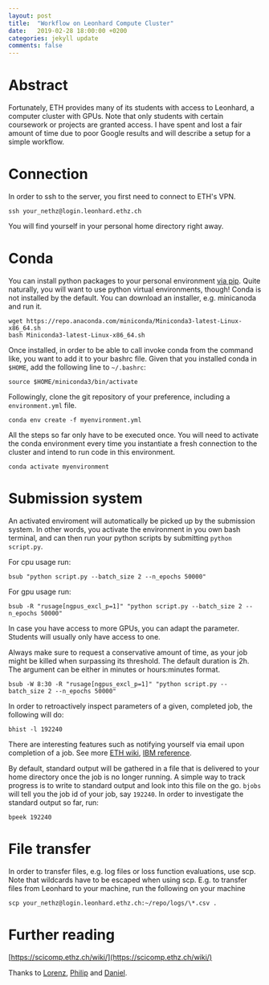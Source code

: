 ```yaml
---
layout: post
title:  "Workflow on Leonhard Compute Cluster"
date:   2019-02-28 18:00:00 +0200
categories: jekyll update
comments: false
---
```


# Abstract
Fortunately, ETH provides many of its students with access to Leonhard, a computer cluster with GPUs. Note that only students with certain coursework or projects are granted access. I have spent and lost a fair amount of time due to poor Google results and will describe a setup for a simple workflow.

# Connection
In order to ssh to the server, you first need to connect to ETH's VPN.

`ssh your_nethz@login.leonhard.ethz.ch`

You will find yourself in your personal home directory right away.

# Conda
You can install python packages to your personal environment [via pip](https://scicomp.ethz.ch/wiki/Python#Installing_a_Python_package.2C_using_PIP). Quite naturally, you will want to use python virtual environments, though! Conda is not installed by the default. You can download an installer, e.g. minicanoda and run it.

```
wget https://repo.anaconda.com/miniconda/Miniconda3-latest-Linux-x86_64.sh
bash Miniconda3-latest-Linux-x86_64.sh
```

Once installed, in order to be able to call invoke conda from the command like, you want to add it to your bashrc file. Given that you installed conda in `$HOME`, add the following line to `~/.bashrc`:

`source $HOME/miniconda3/bin/activate`

Followingly, clone the git repository of your preference, including a `environment.yml` file.

`conda env create -f myenvironment.yml`

All the steps so far only have to be executed once. You will need to activate the conda environment every time you instantiate a fresh connection to the cluster and intend to run code in this environment.

`conda activate myenvironment`

# Submission system
An activated enviroment will automatically be picked up by the submission system. In other words, you activate the environment in you own bash terminal, and can then run your python scripts by submitting `python script.py`.

For cpu usage run:

`bsub "python script.py --batch_size 2 --n_epochs 50000"`

For gpu usage run:

`bsub -R "rusage[ngpus_excl_p=1]" "python script.py --batch_size 2 --n_epochs 50000"`

In case you have access to more GPUs, you can adapt the parameter. Students will usually only have access to one.

Always make sure to request a conservative amount of time, as your job might be killed when surpassing its threshold. The default duration is 2h. The argument can be either in minutes or hours:minutes format.

`bsub -W 8:30 -R "rusage[ngpus_excl_p=1]" "python script.py --batch_size 2 --n_epochs 50000"`

In order to retroactively inspect parameters of a given, completed job, the following will do:

`bhist -l 192240`

There are interesting features such as notifying yourself via email upon completion of a job. See more [ETH wiki](https://scicomp.ethz.ch/wiki/Using_the_batch_system), [IBM reference](https://www.ibm.com/support/knowledgecenter/en/SSETD4_9.1.2/lsf_command_ref/bsub.1.html).

By default, standard output will be gathered in a file that is delivered to your home directory once the job is no longer running.
A simple way to track progress is to write to standard output and look into this file on the go. `bjobs` will tell you the job id of your job, say `192240`.
In order to investigate the standard output so far, run:

`bpeek 192240`


# File transfer
In order to transfer files, e.g. log files or loss function evaluations, use scp. Note that wildcards have to be escaped when using scp. E.g. to transfer files from Leonhard to your machine, run the following on your machine

`scp your_nethz@login.leonhard.ethz.ch:~/repo/logs/\*.csv .`

# Further reading
[https://scicomp.ethz.ch/wiki/](https://scicomp.ethz.ch/wiki/)

Thanks to [Lorenz](https://www.lorenzkuhn.com/), [Philip](https://www.linkedin.com/in/philip-junker/) and [Daniel](https://www.linkedin.com/in/dfischmann/).